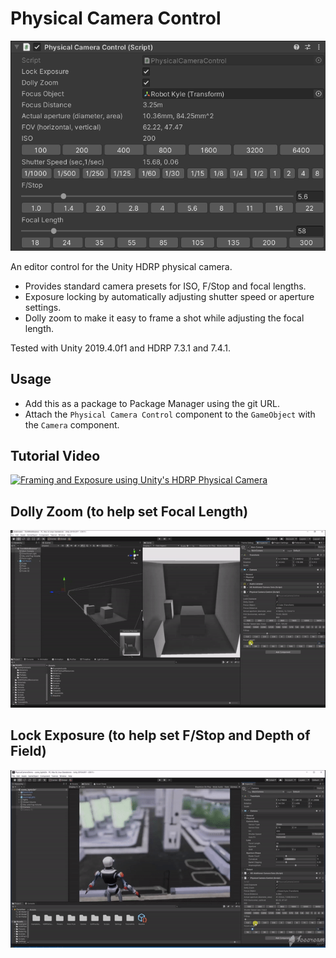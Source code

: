 # Physical Camera Control

![Physical Camera Control](./Documentation~/PhysicalCameraControlComponent.PNG)

An editor control for the Unity HDRP physical camera.

* Provides standard camera presets for ISO, F/Stop and focal lengths.
* Exposure locking by automatically adjusting shutter speed or aperture settings.
* Dolly zoom to make it easy to frame a shot while adjusting the focal length.  

Tested with Unity 2019.4.0f1 and HDRP 7.3.1 and 7.4.1.

## Usage

* Add this as a package to Package Manager using the git URL.
* Attach the `Physical Camera Control` component to the `GameObject` with the `Camera` component.

## Tutorial Video

[![Framing and Exposure using Unity's HDRP Physical Camera](https://img.youtube.com/vi/loddo4XcYng/0.jpg)](https://youtu.be/loddo4XcYng)

## Dolly Zoom (to help set Focal Length)

![Dolly Zoom](./Documentation~/DollyZoom.gif)

## Lock Exposure (to help set F/Stop and Depth of Field)

![Lock Exposure](./Documentation~/LockExposure.gif)
